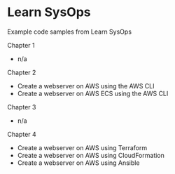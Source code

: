 # Learn SysOps
Example code samples from Learn SysOps

Chapter 1

* n/a

Chapter 2

* Create a webserver on AWS using the AWS CLI
* Create a webserver on AWS ECS using the AWS CLI

Chapter 3

* n/a

Chapter 4

* Create a webserver on AWS using Terraform
* Create a webserver on AWS using CloudFormation
* Create a webserver on AWS using Ansible
